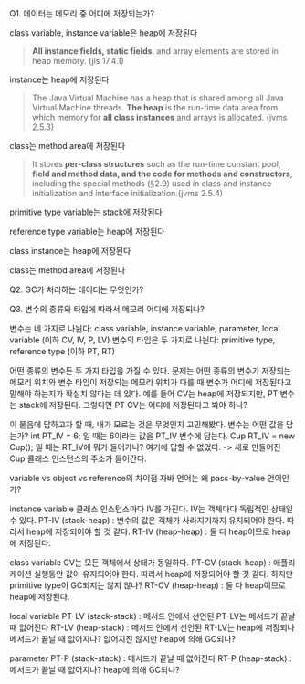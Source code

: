 Q1. 데이터는 메모리 중 어디에 저장되는가?

class variable, instance variable은 heap에 저장된다
> **All instance fields, static fields**, and array elements are stored in heap memory. (jls 17.4.1)

instance는 heap에 저장된다
> The Java Virtual Machine has a heap that is shared among all Java Virtual Machine threads. **The heap** is the run-time data area from which memory for **all class instances** and arrays is allocated. (jvms 2.5.3)

class는 method area에 저장된다
> It stores **per-class structures** such as the run-time constant pool, **field and method data, and the code for methods and constructors**, including the special methods (§2.9) used in class and instance initialization and interface initialization.(jvms 2.5.4)

primitive type variable는 stack에 저장된다

reference type variable는 heap에 저장된다

class instance는 heap에 저장된다

class는 method area에 저장된다

Q2. GC가 처리하는 데이터는 무엇인가?

Q3. 변수의 종류와 타입에 따라서 메모리 어디에 저장되나?

변수는 네 가지로 나뉜다: class variable, instance variable, parameter, local variable (이하 CV, IV, P, LV)
변수의 타입은 두 가지로 나뉜다: primitive type, reference type (이하 PT, RT)

어떤 종류의 변수든 두 가지 타입을 가질 수 있다. 문제는 어떤 종류의 변수가 저장되는 메모리 위치와 변수 타입이 저장되는 메모리 위치가 다를 때 변수가 어디에 저장된다고 말해야 하는지가 확실치 않다는 데 있다.
예를 들어 CV는 heap에 저장되지만, PT 변수는 stack에 저장된다. 그렇다면 PT CV는 어디에 저장된다고 봐야 하나?

이 물음에 답하고자 할 때, 내가 모르는 것은 무엇인지 고민해봤다.
변수는 어떤 값을 담는가?
int PT_IV = 6; 일 때는 6이라는 값을 PT_IV 변수에 담는다.
Cup RT_IV = new Cup(); 일 때는 RT_IV에 뭐가 들어가나? 여기에 답할 수 없었다. -> 새로 만들어진 Cup 클래스 인스턴스의 주소가 들어간다.

variable vs object vs reference의 차이점
자바 언어는 왜 pass-by-value 언어인가?

instance variable
클래스 인스턴스마다 IV를 가진다.
IV는 객체마다 독립적인 상태일 수 있다.
PT-IV (stack-heap) : 변수의 값은 객체가 사라지기까지 유지되어야 한다. 따라서 heap에 저장되어야 할 것 같다.
RT-IV (heap-heap) : 둘 다 heap이므로 heap에 저장된다.

class variable
CV는 모든 객체에서 상태가 동일하다.
PT-CV (stack-heap) : 애플리케이션 실행동안 값이 유지되어야 한다. 따라서 heap에 저장되어야 할 것 같다. 하지만 primitive type이 GC되지는 않지 않나?
RT-CV (heap-heap) : 둘 다 heap이므로 heap에 저장된다.

local variable
PT-LV (stack-stack) : 메서드 안에서 선언된 PT-LV는 메서드가 끝날 때 없어진다
RT-LV (heap-stack) : 메서드 안에서 선언된 RT-LV는 heap에 저장되나 메서드가 끝날 때 없어지나? 없어지진 않지만 heap에 의해 GC되나?

parameter
PT-P (stack-stack) : 메서드가 끝날 때 없어진다
RT-P (heap-stack) : 메서드가 끝날 때 없어지나? heap에 의해 GC되나?
